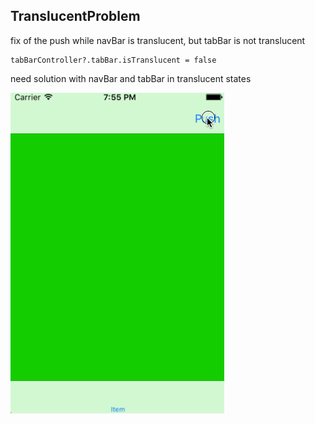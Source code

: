 ## TranslucentProblem

fix of the push while navBar is translucent, but tabBar is not translucent

	tabBarController?.tabBar.isTranslucent = false
	
need solution with navBar and tabBar in translucent states

![TranslucentProblem](TranslucentProblem.gif)